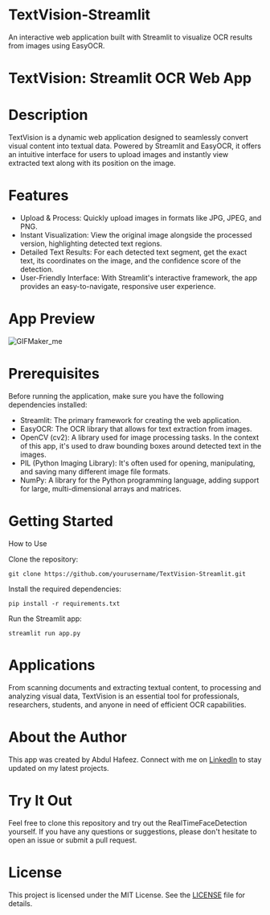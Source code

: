# TextVision-Streamlit
An interactive web application built with Streamlit to visualize OCR results from images using EasyOCR.

# TextVision: Streamlit OCR Web App

# Description

TextVision is a dynamic web application designed to seamlessly convert visual content into textual data. Powered by Streamlit and EasyOCR, it offers an intuitive interface for users to upload images and instantly view extracted text along with its position on the image.

# Features

- Upload & Process: Quickly upload images in formats like JPG, JPEG, and PNG.
- Instant Visualization: View the original image alongside the processed version, highlighting detected text regions.
- Detailed Text Results: For each detected text segment, get the exact text, its coordinates on the image, and the confidence score of the detection.
- User-Friendly Interface: With Streamlit's interactive framework, the app provides an easy-to-navigate, responsive user experience.


# App Preview

![GIFMaker_me](https://github.com/actuaryhafeez/TextVision-Streamlit/assets/55107467/c9723f2e-02fa-47b6-892b-d055073e33ba)

# Prerequisites
Before running the application, make sure you have the following dependencies installed:

- Streamlit: The primary framework for creating the web application.
- EasyOCR: The OCR library that allows for text extraction from images.
- OpenCV (cv2): A library used for image processing tasks. In the context of this app, it's used to draw bounding boxes around detected text in the images.
- PIL (Python Imaging Library): It's often used for opening, manipulating, and saving many different image file formats.
- NumPy: A library for the Python programming language, adding support for large, multi-dimensional arrays and matrices.

# Getting Started
 How to Use
 
Clone the repository:

    git clone https://github.com/yourusername/TextVision-Streamlit.git

Install the required dependencies:

    pip install -r requirements.txt

Run the Streamlit app:

    streamlit run app.py

# Applications
From scanning documents and extracting textual content, to processing and analyzing visual data, TextVision is an essential tool for professionals, researchers, students, and anyone in need of efficient OCR capabilities.

# About the Author

This app was created by Abdul Hafeez. Connect with me on [LinkedIn](https://www.linkedin.com/in/abdul-hafeez-ds/) to stay updated on my latest projects.

# Try It Out
Feel free to clone this repository and try out the RealTimeFaceDetection yourself. If you have any questions or suggestions, please don't hesitate to open an issue or submit a pull request.


        

# License

This project is licensed under the MIT License. See the [LICENSE](LICENSE) file for details.

